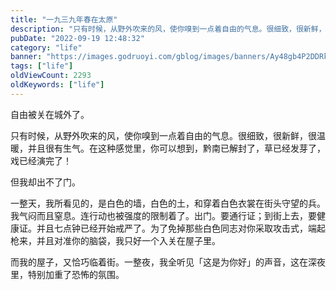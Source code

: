 ```yaml
---
title: "一九三九年春在太原"
description: "只有时候，从野外吹来的风，使你嗅到一点着自由的气息。很细致，很新鲜，很温暖，并且很有生气。在这种感觉里，你可以想到，黔南已解封了，草已经发芽了，戏已经演完了"
pubDate: "2022-09-19 12:48:32"
category: "life"
banner: "https://images.godruoyi.com/gblog/images/banners/Ay48gb4P2DDRkka9p4t4TFrj3dImBHfS813jnPwB.avif"
tags: ["life"]
oldViewCount: 2293
oldKeywords: ["life"]
---
```


自由被关在城外了。

只有时候，从野外吹来的风，使你嗅到一点着自由的气息。很细致，很新鲜，很温暖，并且很有生气。在这种感觉里，你可以想到，黔南已解封了，草已经发芽了，戏已经演完了！

但我却出不了门。

一整天，我所看见的，是白色的墙，白色的土，和穿着白色衣裳在街头守望的兵。我气闷而且窒息。连行动也被强度的限制着了。出门。要通行证；到街上去，要健康证。并且七点钟已经开始戒严了。为了免掉那些白色同志对你采取攻击式，端起枪来，并且对准你的脑袋，我只好一个入关在屋子里。

而我的屋子，又恰巧临着街。一整夜，我全听见「这是为你好」的声音，这在深夜里，特别加重了恐怖的氛围。
